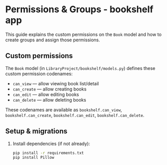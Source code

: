 # Permissions & Groups - bookshelf app

This guide explains the custom permissions on the `Book` model and how to create groups and assign those permissions.

## Custom permissions
The `Book` model (in `LibraryProject/bookshelf/models.py`) defines these custom permission codenames:
- `can_view`  — allow viewing book list/detail
- `can_create` — allow creating books
- `can_edit` — allow editing books
- `can_delete` — allow deleting books

These codenames are available as `bookshelf.can_view`, `bookshelf.can_create`, `bookshelf.can_edit`, `bookshelf.can_delete`.

## Setup & migrations
1. Install dependencies (if not already):
   ```bash
   pip install -r requirements.txt
   pip install Pillow
